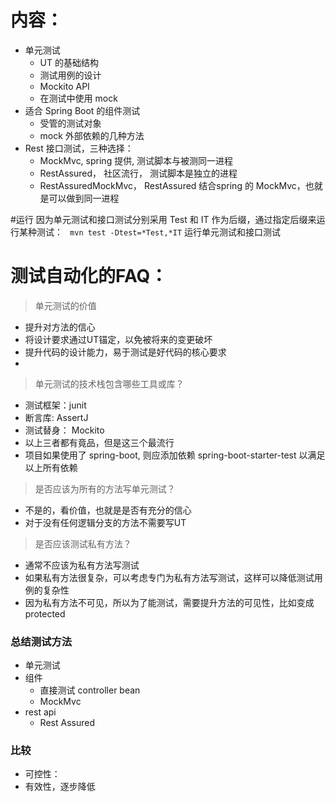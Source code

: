 # 内容：
- 单元测试
  - UT 的基础结构
  - 测试用例的设计
  - Mockito API 
  - 在测试中使用 mock 
- 适合 Spring Boot 的组件测试
  - 受管的测试对象
  - mock 外部依赖的几种方法
- Rest 接口测试，三种选择：
  - MockMvc, spring 提供, 测试脚本与被测同一进程
  - RestAssured， 社区流行， 测试脚本是独立的进程
  - RestAssuredMockMvc， RestAssured 结合spring 的 MockMvc，也就是可以做到同一进程

#运行
因为单元测试和接口测试分别采用 Test 和 IT 作为后缀，通过指定后缀来运行某种测试：
` mvn test -Dtest=*Test,*IT`  运行单元测试和接口测试


# 测试自动化的FAQ：
> 单元测试的价值
- 提升对方法的信心
- 将设计要求通过UT锚定，以免被将来的变更破坏
- 提升代码的设计能力，易于测试是好代码的核心要求
- 

> 单元测试的技术栈包含哪些工具或库？
- 测试框架：junit 
- 断言库: AssertJ
- 测试替身： Mockito 
- 以上三者都有竟品，但是这三个最流行
- 项目如果使用了 spring-boot, 则应添加依赖 spring-boot-starter-test 以满足以上所有依赖


> 是否应该为所有的方法写单元测试？
- 不是的，看价值，也就是是否有充分的信心
- 对于没有任何逻辑分支的方法不需要写UT

> 是否应该测试私有方法？
- 通常不应该为私有方法写测试
- 如果私有方法很复杂，可以考虑专门为私有方法写测试，这样可以降低测试用例的复杂性
- 因为私有方法不可见，所以为了能测试，需要提升方法的可见性，比如变成 protected 


### 总结测试方法
- 单元测试 
- 组件
  - 直接测试 controller bean 
  - MockMvc 
- rest api 
  - Rest Assured 

### 比较
- 可控性：
- 有效性，逐步降低